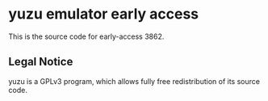 yuzu emulator early access
=============

This is the source code for early-access 3862.

## Legal Notice

yuzu is a GPLv3 program, which allows fully free redistribution of its source code.